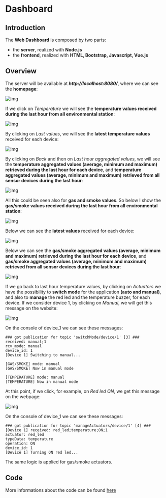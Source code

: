 # Dashboard

## Introduction
The **Web Dashboard** is composed by two parts:

- the **server**, realized with **Node.js**
- the **frontend**, realized with **HTML, Bootstrap, Javascript, Vue.js**

## Overview
The server will be available at ***http://localhost:8080/***, where we can see the **homepage**:

![img](https://github.com/IvanGiacomoni/Iot-Individual-Assignments/blob/main/SecondAssignment/images/homepage.png)

If we click on *Temperature* we will see the **temperature values received during the last hour from all environmental station**:

![img](https://github.com/IvanGiacomoni/Iot-Individual-Assignments/blob/main/SecondAssignment/images/temperature_last_hour.png)

By clicking on *Last values*, we will see the **latest temperature values** received for each device:

![img](https://github.com/IvanGiacomoni/Iot-Individual-Assignments/blob/main/SecondAssignment/images/temperature_latest.png)

By clicking on *Back* and then on *Last hour aggregated values*, we will see the **temperature aggregated values (average, minimum and maximum) retrieved during the last hour for each device**, and **temperature aggregated values (average, minimum and maximum) retrieved from all sensor devices during the last hour**:

![img](https://github.com/IvanGiacomoni/Iot-Individual-Assignments/blob/main/SecondAssignment/images/temperature_aggregated_values.png)

All this could be seen also for **gas and smoke values**. So below I show the **gas/smoke values received during the last hour from all environmental station**:

![img](https://github.com/IvanGiacomoni/Iot-Individual-Assignments/blob/main/SecondAssignment/images/gas_smoke_last_hour.png)

Below we can see the **latest values** received for each device:

![img](https://github.com/IvanGiacomoni/Iot-Individual-Assignments/blob/main/SecondAssignment/images/gas_smoke_latest.png)

Below we can see the **gas/smoke aggregated values (average, minimum and maximum) retrieved during the last hour for each device**, and **gas/smoke aggregated values (average, minimum and maximum) retrieved from all sensor devices during the last hour**:

![img](https://github.com/IvanGiacomoni/Iot-Individual-Assignments/blob/main/SecondAssignment/images/gas_smoke_aggregated_values.png)

If we go back to last hour temperature values, by clicking on *Actuators* we have the possibility to **switch mode** for the application **(auto and manual)**, and also to **manage** the red led and the temperature buzzer, for each device. If we consider device 1, by clicking on *Manual*, we will get this message on the website:

![img](https://github.com/IvanGiacomoni/Iot-Individual-Assignments/blob/main/SecondAssignment/images/switchToManual.png)

On the console of device_1 we can see these messages:

```
### got publication for topic 'switchMode/device/1' [3] ###
received: manual;1
rcv_mode: manual
device_id: 1
[Device 1] Switching to manual...

[GAS/SMOKE] mode: manual
[GAS/SMOKE] Now in manual mode

[TEMPERATURE] mode: manual
[TEMPERATURE] Now in manual mode
```

At this point, if we click, for example, on *Red led ON*, we get this message on the webpage:

![img](https://github.com/IvanGiacomoni/Iot-Individual-Assignments/blob/main/SecondAssignment/images/red_led_ON.png)

On the console of device_1 we can see these messages:

```
### got publication for topic 'manageActuators/device/1' [4] ###
[Device 1] received: red_led;temperature;ON;1
actuator: red_led
typeData: temperature
operation: ON
device_id: 1
[Device 1] Turning ON red led...
```

The same logic is applied for gas/smoke actuators.

## Code
More informations about the code can be found [here](https://github.com/IvanGiacomoni/Iot-Individual-Assignments/blob/main/SecondAssignment/dashboard/dashboard_code.md)
